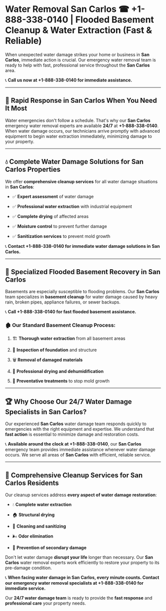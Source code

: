 # Water Removal San Carlos ☎ +1-888-338-0140 | Flooded Basement Cleanup & Water Extraction (Fast & Reliable)

When unexpected water damage strikes your home or business in **San Carlos**, immediate action is crucial. Our emergency water removal team is ready to help with fast, professional service throughout the **San Carlos** area. 

📞 **Call us now at +1-888-338-0140 for immediate assistance.**
---
## 🚀 Rapid Response in San Carlos When You Need It Most
Water emergencies don't follow a schedule. That's why our **San Carlos** emergency water removal experts are available **24/7** at **+1-888-338-0140**. When water damage occurs, our technicians arrive promptly with advanced equipment to begin water extraction immediately, minimizing damage to your property.
---
## 💧 Complete Water Damage Solutions for San Carlos Properties
We offer **comprehensive cleanup services** for all water damage situations in **San Carlos**:
- ✅ **Expert assessment** of water damage  
- ✅ **Professional water extraction** with industrial equipment  
- ✅ **Complete drying** of affected areas  
- ✅ **Moisture control** to prevent further damage  
- ✅ **Sanitization services** to prevent mold growth  
📞 **Contact +1-888-338-0140 for immediate water damage solutions in San Carlos.**
---
## 🌊 Specialized Flooded Basement Recovery in San Carlos
Basements are especially susceptible to flooding problems. Our **San Carlos** team specializes in **basement cleanup** for water damage caused by heavy rain, broken pipes, appliance failures, or sewer backups. 
📞 **Call +1-888-338-0140 for fast flooded basement assistance.**
### 🏚️ Our Standard Basement Cleanup Process:
1. 🏗️ **Thorough water extraction** from all basement areas  
2. 🔎 **Inspection of foundation** and structure  
3. 🗑️ **Removal of damaged materials**  
4. 💨 **Professional drying and dehumidification**  
5. 🚫 **Preventative treatments** to stop mold growth  
---
## 🏆 Why Choose Our 24/7 Water Damage Specialists in San Carlos?
Our experienced **San Carlos** water damage team responds quickly to emergencies with the right equipment and expertise. We understand that **fast action** is essential to minimize damage and restoration costs.
📞 **Available around the clock at +1-888-338-0140**, our **San Carlos** emergency team provides immediate assistance whenever water damage occurs. We serve all areas of **San Carlos** with efficient, reliable service.
---
## 🧹 Comprehensive Cleanup Services for San Carlos Residents
Our cleanup services address **every aspect of water damage restoration**:
- 💧 **Complete water extraction**  
- 🏠 **Structural drying**  
- 🧼 **Cleaning and sanitizing**  
- 🌬️ **Odor elimination**  
- 🚫 **Prevention of secondary damage**  
Don't let water damage **disrupt your life** longer than necessary. Our **San Carlos** water removal experts work efficiently to restore your property to its pre-damage condition.
📞 **When facing water damage in San Carlos, every minute counts. Contact our emergency water removal specialists at +1-888-338-0140 for immediate service.**
Our **24/7 water damage team** is ready to provide the **fast response** and **professional care** your property needs.
